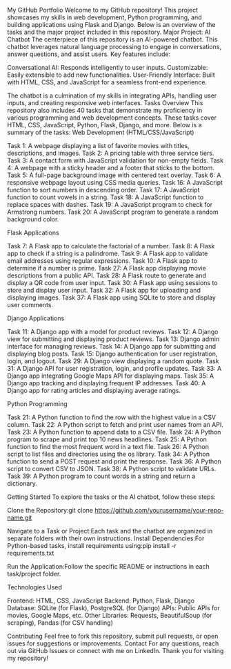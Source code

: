 My GitHub Portfolio
Welcome to my GitHub repository! This project showcases my skills in web development, Python programming, and building applications using Flask and Django. Below is an overview of the tasks and the major project included in this repository.
Major Project: AI Chatbot
The centerpiece of this repository is an AI-powered chatbot. This chatbot leverages natural language processing to engage in conversations, answer questions, and assist users. Key features include:

Conversational AI: Responds intelligently to user inputs.
Customizable: Easily extensible to add new functionalities.
User-Friendly Interface: Built with HTML, CSS, and JavaScript for a seamless front-end experience.

The chatbot is a culmination of my skills in integrating APIs, handling user inputs, and creating responsive web interfaces.
Tasks Overview
This repository also includes 40 tasks that demonstrate my proficiency in various programming and web development concepts. These tasks cover HTML, CSS, JavaScript, Python, Flask, Django, and more. Below is a summary of the tasks:
Web Development (HTML/CSS/JavaScript)

Task 1: A webpage displaying a list of favorite movies with titles, descriptions, and images.
Task 2: A pricing table with three service tiers.
Task 3: A contact form with JavaScript validation for non-empty fields.
Task 4: A webpage with a sticky header and a footer that sticks to the bottom.
Task 5: A full-page background image with centered text overlay.
Task 6: A responsive webpage layout using CSS media queries.
Task 16: A JavaScript function to sort numbers in descending order.
Task 17: A JavaScript function to count vowels in a string.
Task 18: A JavaScript function to replace spaces with dashes.
Task 19: A JavaScript program to check for Armstrong numbers.
Task 20: A JavaScript program to generate a random background color.

Flask Applications

Task 7: A Flask app to calculate the factorial of a number.
Task 8: A Flask app to check if a string is a palindrome.
Task 9: A Flask app to validate email addresses using regular expressions.
Task 10: A Flask app to determine if a number is prime.
Task 27: A Flask app displaying movie descriptions from a public API.
Task 28: A Flask route to generate and display a QR code from user input.
Task 30: A Flask app using sessions to store and display user input.
Task 32: A Flask app for uploading and displaying images.
Task 37: A Flask app using SQLite to store and display user comments.

Django Applications

Task 11: A Django app with a model for product reviews.
Task 12: A Django view for submitting and displaying product reviews.
Task 13: Django admin interface for managing reviews.
Task 14: A Django app for submitting and displaying blog posts.
Task 15: Django authentication for user registration, login, and logout.
Task 29: A Django view displaying a random quote.
Task 31: A Django API for user registration, login, and profile updates.
Task 33: A Django app integrating Google Maps API for displaying maps.
Task 35: A Django app tracking and displaying frequent IP addresses.
Task 40: A Django app for rating articles and displaying average ratings.

Python Programming

Task 21: A Python function to find the row with the highest value in a CSV column.
Task 22: A Python script to fetch and print user names from an API.
Task 23: A Python function to append data to a CSV file.
Task 24: A Python program to scrape and print top 10 news headlines.
Task 25: A Python function to find the most frequent word in a text file.
Task 26: A Python script to list files and directories using the os library.
Task 34: A Python function to send a POST request and print the response.
Task 36: A Python script to convert CSV to JSON.
Task 38: A Python script to validate URLs.
Task 39: A Python program to count words in a string and return a dictionary.

Getting Started
To explore the tasks or the AI chatbot, follow these steps:

Clone the Repository:git clone https://github.com/yourusername/your-repo-name.git


Navigate to a Task or Project:Each task and the chatbot are organized in separate folders with their own instructions.
Install Dependencies:For Python-based tasks, install requirements using:pip install -r requirements.txt


Run the Application:Follow the specific README or instructions in each task/project folder.

Technologies Used

Frontend: HTML, CSS, JavaScript
Backend: Python, Flask, Django
Database: SQLite (for Flask), PostgreSQL (for Django)
APIs: Public APIs for movies, Google Maps, etc.
Other Libraries: Requests, BeautifulSoup (for scraping), Pandas (for CSV handling)

Contributing
Feel free to fork this repository, submit pull requests, or open issues for suggestions or improvements.
Contact
For any questions, reach out via GitHub Issues or connect with me on LinkedIn.
Thank you for visiting my repository!
